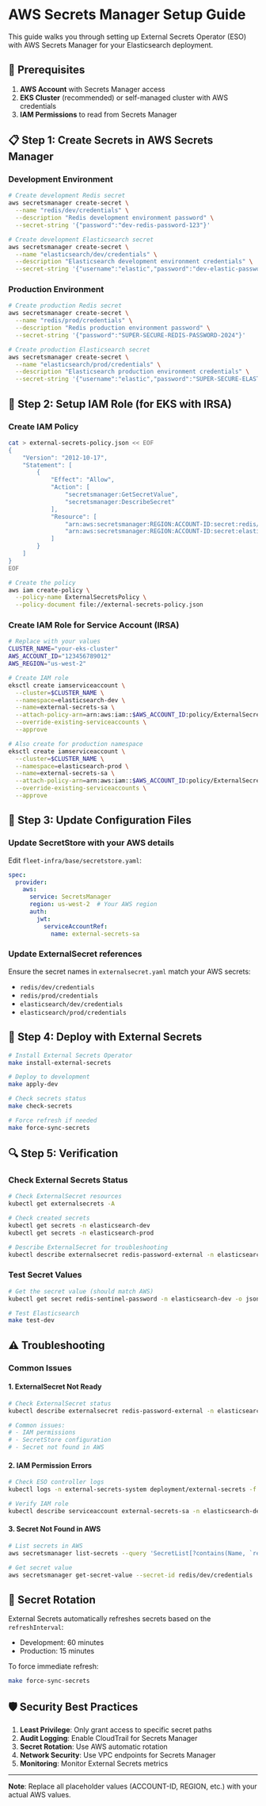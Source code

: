 # AWS Secrets Manager Setup Guide

This guide walks you through setting up External Secrets Operator (ESO) with AWS Secrets Manager for your Elasticsearch deployment.

## 🔐 Prerequisites

1. **AWS Account** with Secrets Manager access
2. **EKS Cluster** (recommended) or self-managed cluster with AWS credentials
3. **IAM Permissions** to read from Secrets Manager

## 📋 Step 1: Create Secrets in AWS Secrets Manager

### Development Environment
```bash
# Create development Redis secret
aws secretsmanager create-secret \
  --name "redis/dev/credentials" \
  --description "Redis development environment password" \
  --secret-string '{"password":"dev-redis-password-123"}'

# Create development Elasticsearch secret  
aws secretsmanager create-secret \
  --name "elasticsearch/dev/credentials" \
  --description "Elasticsearch development environment credentials" \
  --secret-string '{"username":"elastic","password":"dev-elastic-password-123"}'
```

### Production Environment
```bash
# Create production Redis secret
aws secretsmanager create-secret \
  --name "redis/prod/credentials" \
  --description "Redis production environment password" \
  --secret-string '{"password":"SUPER-SECURE-REDIS-PASSWORD-2024"}'

# Create production Elasticsearch secret
aws secretsmanager create-secret \
  --name "elasticsearch/prod/credentials" \
  --description "Elasticsearch production environment credentials" \
  --secret-string '{"username":"elastic","password":"SUPER-SECURE-ELASTIC-PASSWORD-2024"}'
```

## 🔑 Step 2: Setup IAM Role (for EKS with IRSA)

### Create IAM Policy
```bash
cat > external-secrets-policy.json << EOF
{
    "Version": "2012-10-17",
    "Statement": [
        {
            "Effect": "Allow",
            "Action": [
                "secretsmanager:GetSecretValue",
                "secretsmanager:DescribeSecret"
            ],
            "Resource": [
                "arn:aws:secretsmanager:REGION:ACCOUNT-ID:secret:redis/*",
                "arn:aws:secretsmanager:REGION:ACCOUNT-ID:secret:elasticsearch/*"
            ]
        }
    ]
}
EOF

# Create the policy
aws iam create-policy \
  --policy-name ExternalSecretsPolicy \
  --policy-document file://external-secrets-policy.json
```

### Create IAM Role for Service Account (IRSA)
```bash
# Replace with your values
CLUSTER_NAME="your-eks-cluster"
AWS_ACCOUNT_ID="123456789012"
AWS_REGION="us-west-2"

# Create IAM role
eksctl create iamserviceaccount \
  --cluster=$CLUSTER_NAME \
  --namespace=elasticsearch-dev \
  --name=external-secrets-sa \
  --attach-policy-arn=arn:aws:iam::$AWS_ACCOUNT_ID:policy/ExternalSecretsPolicy \
  --override-existing-serviceaccounts \
  --approve

# Also create for production namespace
eksctl create iamserviceaccount \
  --cluster=$CLUSTER_NAME \
  --namespace=elasticsearch-prod \
  --name=external-secrets-sa \
  --attach-policy-arn=arn:aws:iam::$AWS_ACCOUNT_ID:policy/ExternalSecretsPolicy \
  --override-existing-serviceaccounts \
  --approve
```

## 🔧 Step 3: Update Configuration Files

### Update SecretStore with your AWS details
Edit `fleet-infra/base/secretstore.yaml`:
```yaml
spec:
  provider:
    aws:
      service: SecretsManager
      region: us-west-2  # Your AWS region
      auth:
        jwt:
          serviceAccountRef:
            name: external-secrets-sa
```

### Update ExternalSecret references
Ensure the secret names in `externalsecret.yaml` match your AWS secrets:
- `redis/dev/credentials` 
- `redis/prod/credentials`
- `elasticsearch/dev/credentials`
- `elasticsearch/prod/credentials`

## 🚀 Step 4: Deploy with External Secrets

```bash
# Install External Secrets Operator
make install-external-secrets

# Deploy to development
make apply-dev

# Check secrets status  
make check-secrets

# Force refresh if needed
make force-sync-secrets
```

## 🔍 Step 5: Verification

### Check External Secrets Status
```bash
# Check ExternalSecret resources
kubectl get externalsecrets -A

# Check created secrets
kubectl get secrets -n elasticsearch-dev
kubectl get secrets -n elasticsearch-prod

# Describe ExternalSecret for troubleshooting
kubectl describe externalsecret redis-password-external -n elasticsearch-dev
```

### Test Secret Values
```bash
# Get the secret value (should match AWS)
kubectl get secret redis-sentinel-password -n elasticsearch-dev -o jsonpath='{.data.password}' | base64 -d

# Test Elasticsearch
make test-dev
```

## ⚠️ Troubleshooting

### Common Issues

#### 1. ExternalSecret Not Ready
```bash
# Check ExternalSecret status
kubectl describe externalsecret redis-password-external -n elasticsearch-dev

# Common issues:
# - IAM permissions
# - SecretStore configuration
# - Secret not found in AWS
```

#### 2. IAM Permission Errors
```bash
# Check ESO controller logs
kubectl logs -n external-secrets-system deployment/external-secrets -f

# Verify IAM role
kubectl describe serviceaccount external-secrets-sa -n elasticsearch-dev
```

#### 3. Secret Not Found in AWS
```bash
# List secrets in AWS
aws secretsmanager list-secrets --query 'SecretList[?contains(Name, `redis`) || contains(Name, `elasticsearch`)]'

# Get secret value
aws secretsmanager get-secret-value --secret-id redis/dev/credentials
```

## 🔄 Secret Rotation

External Secrets automatically refreshes secrets based on the `refreshInterval`:
- Development: 60 minutes
- Production: 15 minutes

To force immediate refresh:
```bash
make force-sync-secrets
```

## 🛡️ Security Best Practices

1. **Least Privilege**: Only grant access to specific secret paths
2. **Audit Logging**: Enable CloudTrail for Secrets Manager
3. **Secret Rotation**: Use AWS automatic rotation
4. **Network Security**: Use VPC endpoints for Secrets Manager
5. **Monitoring**: Monitor External Secrets metrics

---

**Note**: Replace all placeholder values (ACCOUNT-ID, REGION, etc.) with your actual AWS values. 